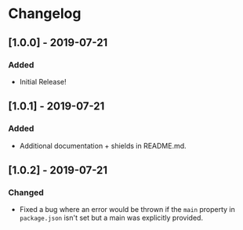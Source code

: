 # Changelog


## [1.0.0] - 2019-07-21
### Added
- Initial Release!

## [1.0.1] - 2019-07-21
### Added
- Additional documentation + shields in README.md.

## [1.0.2] - 2019-07-21
### Changed
- Fixed a bug where an error would be thrown if the `main` property in `package.json` isn't set but a main was explicitly provided.